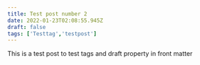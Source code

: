 ```yaml
---
title: Test post number 2
date: 2022-01-23T02:08:55.945Z
draft: false
tags: ['Testtag','testpost']
---
```

This is a test post to test tags and draft property in front matter
